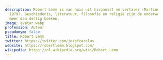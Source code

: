 ```yaml
---
description: Robert Lemm is van huis uit hispanist en vertaler (Martinus Nijhoff Prijs
  1979). Geschiedenis, literatuur, filosofie en religie zijn de onderwerpen van zijn
  meer dan dertig boeken.
image: avatar.webp
profession: Auteur
pseudonym: false
title: Robert Lemm
twitter: https://twitter.com/jozefcarolus
website: https://robertlemm.blogspot.com/
wikipedia: https://nl.wikipedia.org/wiki/Robert_Lemm
---
```

